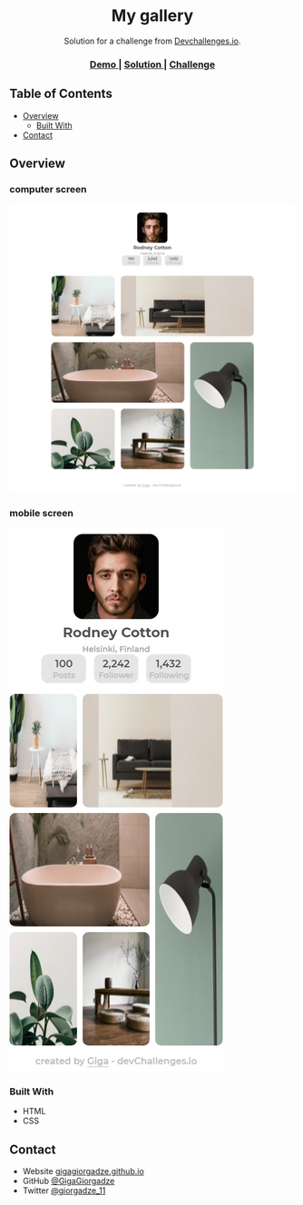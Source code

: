 <!-- Please update value in the {}  -->

<h1 align="center">My gallery</h1>

<div align="center">
   Solution for a challenge from  <a href="http://devchallenges.io" target="_blank">Devchallenges.io</a>.
</div>

<div align="center">
  <h3>
    <a href="https://gigagiorgadze.github.io/my-gallery-master/">
      Demo
    </a>
    <span> | </span>
    <a href="https://devchallenges.io/solutions/OH566KBMP8W5xHIwJ9Zr">
      Solution
    </a>
    <span> | </span>
    <a href="https://devchallenges.io/challenges/gcbWLxG6wdennelX7b8I">
      Challenge
    </a>
  </h3>
</div>

<!-- TABLE OF CONTENTS -->

## Table of Contents

- [Overview](#overview)
  - [Built With](#built-with)
- [Contact](#contact)

<!-- OVERVIEW -->

## Overview
### computer screen
![screenshot](./img/ss.jpeg)
### mobile screen
![screenshot](./img/mss.jpeg)



### Built With

- HTML
- CSS


## Contact


- Website [gigagiorgadze.github.io](https://gigagiorgadze.github.io/personal-portfolio/)
- GitHub [@GigaGiorgadze](https://github.com/GigaGiorgadze)
- Twitter [@giorgadze_11](https://twitter.com/giorgaeze_11)


